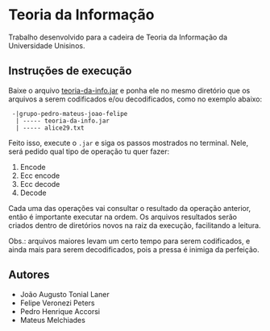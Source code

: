 # Teoria da Informação

Trabalho desenvolvido para a cadeira de Teoria da Informação da Universidade Unisinos.

## Instruções de execução 

Baixe o arquivo [teoria-da-info.jar](https://github.com/pedrohaccorsi/teoria-da-info/raw/main/download/teoria-da-info.jar) e ponha ele no mesmo diretório que os arquivos a serem codificados e/ou decodificados, como no exemplo abaixo:

```
 -|grupo-pedro-mateus-joao-felipe
  | ----- teoria-da-info.jar 
  | ----- alice29.txt
```

Feito isso, execute o `.jar` e siga os passos mostrados no terminal. Nele, será pedido qual tipo de operação tu quer fazer:

1. Encode
2. Ecc encode
3. Ecc decode
4. Decode

Cada uma das operações vai consultar o resultado da operação anterior, então é importante executar na ordem.
Os arquivos resultados serão criados dentro de diretórios novos na raiz da execução, facilitando a leitura.

Obs.: arquivos maiores levam um certo tempo para serem codificados, e ainda mais para serem decodificados, pois a pressa é inimiga da perfeição.

## Autores

- João Augusto Tonial Laner
- Felipe Veronezi Peters
- Pedro Henrique Accorsi
- Mateus Melchiades


